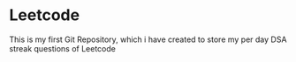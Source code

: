 # Leetcode
This is my first Git Repository, which i have created to store my per day DSA streak questions of Leetcode
